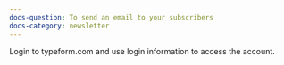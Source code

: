 ```yaml
---
docs-question: To send an email to your subscribers
docs-category: newsletter
---
```

Login to typeform.com and use login information to access the account.
